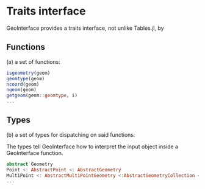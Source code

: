 # Traits interface
GeoInterface provides a traits interface, not unlike Tables.jl, by 

## Functions
(a) a set of functions: 
```julia
isgeometry(geom)
geomtype(geom)
ncoord(geom)
ngeom(geom)
getgeom(geom::geomtype, i)
...
```

## Types
(b) a set of types for dispatching on said functions.

The types tell GeoInterface how to interpret the input object inside a GeoInterface function.

```julia
abstract Geometry
Point <: AbstractPoint <: AbstractGeometry
MultiPoint <: AbstractMultiPointGeometry <:AbstractGeometryCollection <: AbstractGeometry
...
```
